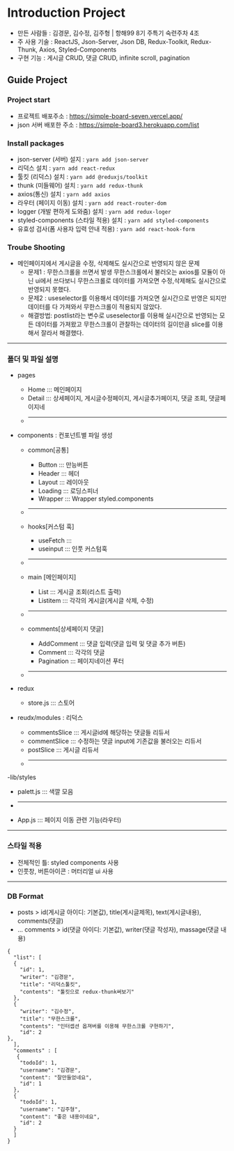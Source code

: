 # Introduction Project
- 만든 사람들 : 김경문, 김수정, 김주형 | 항해99 8기 주특기 숙련주차 4조
- 주 사용 기술 : ReactJS, Json-Server, Json DB, Redux-Toolkit, Redux-Thunk, Axios, Styled-Components
- 구현 기능 : 게시글 CRUD, 댓글 CRUD, infinite scroll, pagination

## Guide Project
### Project start
  - 프로젝트 배포주소 : https://simple-board-seven.vercel.app/
  - json 서버 배포한 주소 : https://simple-board3.herokuapp.com/list

### Install packages
- json-server (서버) 설지 : `yarn add json-server`
- 리덕스 설치 : `yarn add react-redux`
- 툴킷 (리덕스) 설치 : `yarn add @reduxjs/toolkit`
- thunk (미들웨어) 설치 : `yarn add redux-thunk`
- axios(통신) 설치 : `yarn add axios` 
- 라우터 (페이지 이동) 설치 : `yarn add react-router-dom` 
- logger (개발 편하게 도와줌) 설치 : `yarn add redux-loger`
- styled-components (스타일 적용) 설치 : `yarn add styled-components`
- 유효성 검사(폼 사용자 입력 안내 적용) : `yarn add react-hook-form`


### Troube Shooting
- 메인페이지에서 게시글을 수정, 삭제해도 실시간으로 반영되지 않은 문제
  * 문제1 : 무한스크롤을 쓰면서 발생 무한스크롤에서 불러오는 axios를 모듈이 아닌 ui에서 쓰다보니
  무한스크롤로 데이터를 가져오면 수정,삭제해도 실시간으로 반영되지 못했다.
  * 문제2 : useselector를 이용해서 데이터를 가져오면 실시간으로 반영은 되지만 데이터를 다 가져와서 무한스크롤이 적용되지 않았다.
  * 해결방법: postlist라는 변수로  useselector를 이용해 실시간으로 반영되는 모든 데이터를 가져왔고 무한스크롤이 관찰하는 데이터의 길이만큼 slice를 이용해서 잘라서 해결했다.
  
    


  

-----

### 폴더 및 파일 설명
- pages
  * Home ::: 메인페이지
  * Detail ::: 상세페이지, 게시글수정페이지, 게시글추가페이지, 댓글 조회, 댓글페이지네
  * ---------------- 

- components : 컨포넌트별 파일 생성
  * common[공통]
    * Button :::  만능버튼 
    * Header :::  헤더
    * Layout :::  레이아웃
    * Loading ::: 로딩스피너
    * Wrapper ::: Wrapper styled.components
    
  * ----------------
  
  * hooks[커스텀 훅]
    * useFetch ::: 
    * useinput ::: 인풋 커스텀훅
    
  * ---------------- 
  
  * main  [메인페이지]
    * List :::  게시글 조회(리스트 출력)
    * Listitem :::  각각의 게시글(게시글 삭제, 수정)

  * ---------------- 
  
  * comments[상세페이지 댓글]
    * AddComment :::  댓글 입력(댓글 입력 및 댓글 추가 버튼)
    * Comment :::  각각의 댓글
    * Pagination ::: 페이지네이션 푸터
  * ---------------- 
  
- redux
  * store.js ::: 스토어
- reudx/modules : 리덕스 
  * commentsSlice ::: 게시글id에 해당하는 댓글들 리듀서
  * commentSlice ::: 수정하는 댓글 input에 기존값을 불러오는 리듀서
  * postSlice ::: 게시글 리듀서
  * ---------------- 
-lib/styles
  * palett.js ::: 색깔 모음
  * ---------------- 

- App.js ::: 페이지 이동 관련 기능(라우터)

-----

### 스타일 적용
- 전체적인 틀: styled components 사용
- 인풋창, 버튼아이콘 : 머터리얼 ui 사용

-----

### DB Format
- posts > id(게시글 아이디: 기본값), title(게시글제목), text(게시글내용), comments(댓글)
- ... comments > id(댓글 아이디: 기본값), writer(댓글 작성자), massage(댓글 내용)
```
{
  "list": [
  {
    "id": 1,
    "writer": "김경문",
    "title": "리덕스툴킷",
    "contents": "툴킷으로 redux-thunk써보기"
  },
  {
    "writer": "김수정",
    "title": "무한스크롤",
    "contents": "인터셉션 옵져버를 이용해 무한스크롤 구현하기",
    "id": 2
},
  ],
  "comments" : [
   {
    "todoId": 1,
    "username": "김경문",
    "content": "잘만들었네요",
    "id": 1
  },
  {
    "todoId": 1,
    "username": "김주형",
    "content": "좋은 내용이네요",
    "id": 2
  }
  ]
}
```


